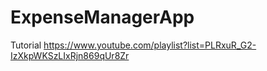 # ExpenseManagerApp

Tutorial
https://www.youtube.com/playlist?list=PLRxuR_G2-IzXkpWKSzLIxRjn869qUr8Zr

